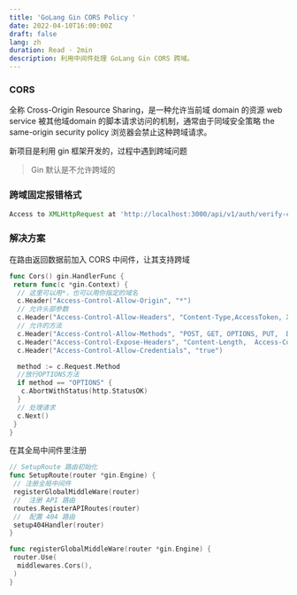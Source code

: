 ```yaml
---
title: 'GoLang Gin CORS Policy '
date: 2022-04-10T16:00:00Z
draft: false
lang: zh
duration: Read · 2min
description: 利用中间件处理 GoLang Gin CORS 跨域。
---
```


### CORS

全称 Cross-Origin Resource Sharing，是一种允许当前域 domain 的资源 web service 被其他域domain 的脚本请求访问的机制，通常由于同域安全策略 the same-origin security policy 浏览器会禁止这种跨域请求。

新项目是利用 gin 框架开发的，过程中遇到跨域问题
> Gin 默认是不允许跨域的

### 跨域固定报错格式

``` javascript
Access to XMLHttpRequest at 'http://localhost:3000/api/v1/auth/verify-codes/captcha' from origin 'http://localhost:8080' has been blocked by CORS policy: No 'Access-Control-Allow-Origin' header is present on the requested resource.
```

### 解决方案

在路由返回数据前加入 CORS 中间件，让其支持跨域

``` go
func Cors() gin.HandlerFunc {
 return func(c *gin.Context) {
  // 这里可以用*，也可以用你指定的域名
  c.Header("Access-Control-Allow-Origin", "*")
  // 允许头部参数
  c.Header("Access-Control-Allow-Headers", "Content-Type,AccessToken, X-CSRF-Token, Authorization, Token")
  // 允许的方法
  c.Header("Access-Control-Allow-Methods", "POST, GET, OPTIONS, PUT,  DELETE, UPDATE")
  c.Header("Access-Control-Expose-Headers", "Content-Length,  Access-Control-Allow-Origin, Access-Control-Allow-Headers, Content-Type")
  c.Header("Access-Control-Allow-Credentials", "true")

  method := c.Request.Method
  //放行OPTIONS方法
  if method == "OPTIONS" {
   c.AbortWithStatus(http.StatusOK)
  }
  // 处理请求
  c.Next()
 }
}
```

在其全局中间件里注册

```go
// SetupRoute 路由初始化
func SetupRoute(router *gin.Engine) {
 // 注册全局中间件
 registerGlobalMiddleWare(router)
 //  注册 API 路由
 routes.RegisterAPIRoutes(router)
 //  配置 404 路由
 setup404Handler(router)
}

func registerGlobalMiddleWare(router *gin.Engine) {
 router.Use(
  middlewares.Cors(),
 )
}
```
